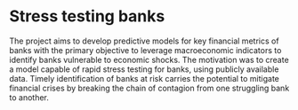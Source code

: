 # Stress testing banks

The project aims to develop predictive models for key financial metrics of banks with the primary objective to leverage macroeconomic indicators to identify banks vulnerable to economic shocks. The motivation was to create a model capable of rapid stress testing for banks, using publicly available data. Timely identification of banks at risk carries the potential to mitigate financial crises by breaking the chain of contagion from one struggling bank to another.
